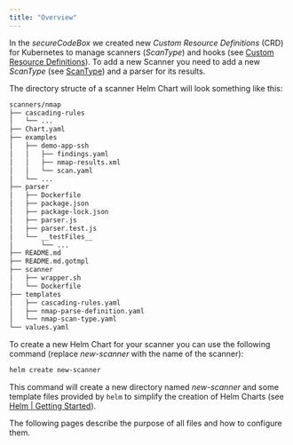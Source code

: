 ```yaml
---
title: "Overview"
---
```


In the *secureCodeBox* we created new *Custom Resource Definitions* (CRD) for Kubernetes to manage scanners (*ScanType*) and hooks (see [Custom Resource Definitions](/docs/api/crds)).
To add a new Scanner you need to add a new *ScanType* (see [ScanType](/docs/api/crds/scan-type)) and a parser for its results.

The directory structe of a scanner Helm Chart will look something like this:

```bash
scanners/nmap
├── cascading-rules
│   └── ...
├── Chart.yaml
├── examples
│   ├── demo-app-ssh
│   │   ├── findings.yaml
│   │   ├── nmap-results.xml
│   │   └── scan.yaml
│   └── ...
├── parser
│   ├── Dockerfile
│   ├── package.json
│   ├── package-lock.json
│   ├── parser.js
│   ├── parser.test.js
│   └── __testFiles__
│       └── ...
├── README.md
├── README.md.gotmpl
├── scanner
│   ├── wrapper.sh
│   └── Dockerfile
├── templates
│   ├── cascading-rules.yaml
│   ├── nmap-parse-definition.yaml
│   └── nmap-scan-type.yaml
└── values.yaml
```

To create a new Helm Chart for your scanner you can use the following command (replace *new-scanner* with the name of the scanner):

```bash
helm create new-scanner
```

This command will create a new directory named *new-scanner* and some template files provided by `helm` to simplify the creation of Helm Charts (see [Helm | Getting Started](https://helm.sh/docs/chart_template_guide/getting_started/)).

The following pages describe the purpose of all files and how to configure them.
